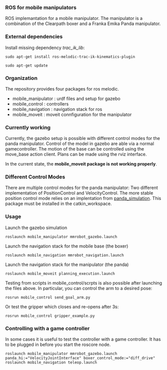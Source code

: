 ### ROS for mobile manipulators

ROS implemantation for a mobile manipulator. The manipulator is a combination of the
Clearpath boxer and a Franka Emika Panda manipulator.

### External dependencies
Install missing dependency *trac_ik_lib*:

`sudo apt-get install ros-melodic-trac-ik-kinematics-plugin`

`sudo apt-get update`

### Organization
The repository provides four packages for ros melodic. 
- mobile_manipulator : urdf files and setup for gazebo
- mobile_control : controllers
- mobile_navigation : navigation stack for ros
- mobile_moveit : moveit connfiguration for the manipulator

### Currently working
Currently, the gazebo setup is possible with different control modes for the panda
manipulator. Control of the model in gazebo are able via a normal gamecontroller.
The motion of the base can be controlled using the move_base action client.
Plans can be made using the rviz interface.

In the current state, the **mobile_moveit package is not working properly**.

### Different Control Modes
There are multiple control modes for the panda manipulator: Two different implementation
of PositionControl and VelocityControl.
The more stable position control mode relies on an implentation from
[panda_simulation](https://github.com/erdalpekel/panda_simulation). 
This package must be installed in the catkin_workspace.

### Usage
Launch the gazebo simulation
```
roslaunch mobile_manipulator mmrobot_gazebo.launch
```

Launch the navigation stack for the mobile base (the boxer)
```
roslaunch mobile_navigation mmrobot_navigation.launch
```

Launch the navigation stack for the manipulator (the panda)
```
roslaunch mobile_moveit planning_execution.launch
```

Testing from scripts in mobile_control/scrpts is also possible after launching the files above. In particular, you can control the arm to a desired pose:
```
rosrun mobile_control send_goal_arm.py 
```

Or test the gripper which closes and re-opens after 3s:
```
rosrun mobile_control gripper_example.py 
```

### Controlling with a game controller
In some cases it is useful to test the controller with a game controller.
It has to be plugged in before you start the roscore node.
```
roslaunch mobile_manipulator mmrobot_gazebo.launch panda_hi:="VelocityJointInterface" boxer_control_mode:="diff_drive"
roslaunch mobile_navigation teleop.launch
```


